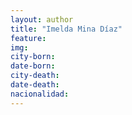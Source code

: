```yaml
---
layout: author
title: "Imelda Mina Díaz"
feature:
img: 
city-born:
date-born: 
city-death: 
date-death:
nacionalidad:
---
```

